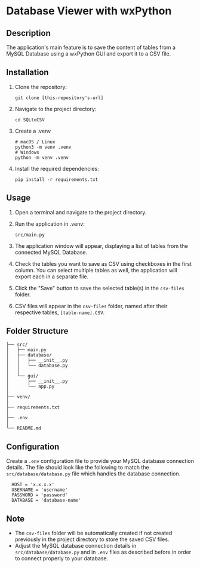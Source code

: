 # Database Viewer with wxPython
## Description

The application's main feature is to save the content of tables from a MySQL Database using a wxPython GUI and export it to a CSV file.

## Installation

1. Clone the repository:

   ```
   git clone [this-repository's-url]
   ```

2. Navigate to the project directory:

   ```
   cd SQLtoCSV
   ```

3. Create a .venv
  
   ```
   # macOS / Linux
   python3 -m venv .venv
   # Windows
   python -m venv .venv
   ```

4. Install the required dependencies:

   ```
   pip install -r requirements.txt
   ```

## Usage

1. Open a terminal and navigate to the project directory.

2. Run the application in .venv:

   ```
   src/main.py
   ```

3. The application window will appear, displaying a list of tables from the connected MySQL Database.

4. Check the tables you want to save as CSV using checkboxes in the first column. You can select multiple tables as well, the application will export each in a separate file.

5. Click the "Save" button to save the selected table(s) in the `csv-files` folder.

6. CSV files will appear in the `csv-files` folder, named after their respective tables, `[table-name].CSV`.

## Folder Structure

```
├── src/
│   ├── main.py
│   ├── database/
│   │   ├── __init__.py
│   │   └── database.py
│   │
│   └── gui/
│       ├── __init__.py
│       └── app.py
│
├── venv/
│
├── requirements.txt
│
├── .env
│
└── README.md
```

## Configuration

Create a `.env` configuration file to provide your MySQL database connection details.
The file should look like the following to match the `src/database/database.py` file which handles the database connection.

```
  HOST = 'x.x.x.x'
  USERNAME = 'username'
  PASSWORD = 'password'
  DATABASE = 'database-name'
```

## Note

- The `csv-files` folder will be automatically created if not created previously in the project directory to store the saved CSV files.
- Adjust the MySQL database connection details in `src/database/database.py` and in `.env` files as described before in order to connect properly to your database.

